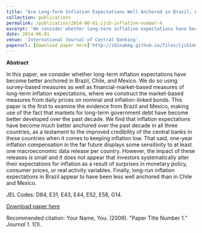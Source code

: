 ```yaml
---
title: "Are Long-Term Inflation Expectations Well Anchored in Brazil, Chile, and Mexico?"
collection: publications
permalink: /publication/2014-06-01-ijcb-inflation-number-4
excerpt: 'We consider whether long-term inflation expectations have become better anchored in Brazil, Chile, and Mexico, using survey- and financial-market-based measures of long-term inflation expectations. This paper is the first to examine the evidence from Brazil and Mexico. We find that inflation expectations have become much better anchored over the past decade in all three countries.'
date: 2014-06-01
venue: 'International Journal of Central Banking'
paperurl: [Download paper here]'http://zdinakmg.github.io/files/ijcb14q2a14.pdf'
---
```


**Abstract**

In this paper, we consider whether long-term inflation expectations have become better anchored in Brazil, Chile, and Mexico. We do so using survey-based measures as well as financial-market-based measures of long-term inflation expectations, where we construct the market-based measures from daily prices on nominal and inflation-linked bonds. This paper is the first to examine the evidence from Brazil and Mexico, making use of the fact that markets for long-term government debt have become better developed over the past decade. We find that inflation expectations have become much better anchored over the past decade in all three countries, as a testament to the improved credibility of the central banks in these countries when it comes to keeping inflation low. That said, one-year inflation compensation in the far future displays some sensitivity to at least one macroeconomic data release per country. However, the impact of these releases is small and it does not appear that investors systematically alter their expectations for inflation as a result of surprises in monetary policy, consumer prices, or real activity variables. Finally, long-run inflation expectations in Brazil appear to have been less well anchored than in Chile and Mexico.

JEL Codes: D84, E31, E43, E44, E52, E58, G14.

[Download paper here](https://www.ijcb.org/journal/ijcb14q2a14.htm)

Recommended citation: Your Name, You. (2009). "Paper Title Number 1." <i>Journal 1</i>. 1(1).
